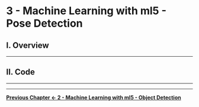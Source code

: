 # 3 - Machine Learning with ml5 - Pose Detection

## I. Overview


<hr>

## II. Code



<hr><hr>

**[Previous Chapter <- 2 - Machine Learning with ml5 - Object Detection](2-ml-object-detection.md)**
